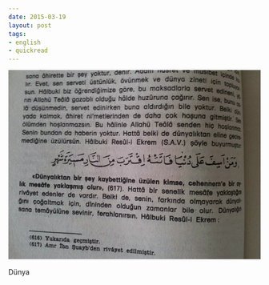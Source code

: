 ```yaml
---
date: 2015-03-19
layout: post
tags:
- english
- quickread
---
```


![](/images/tumblr_nlgbcxjdeo1u3gx2to1_1280.jpg)

Dünya
